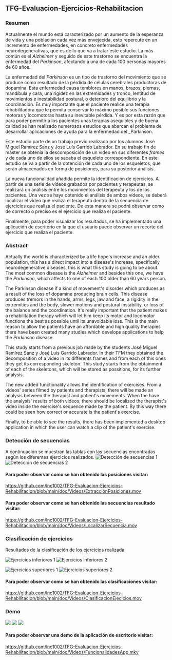 ## TFG-Evaluacion-Ejercicios-Rehabilitacion

### Resumen
Actualmente el mundo está caracterizado por un aumento de la esperanza de vida y una población cada vez más envejecida, esto repercute en un incremento de enfermedades, en concreto enfermedades neurodegenerativas, que es de lo que va a tratar este estudio. 
La más común es el _Alzheimer_ y seguido de este trastorno se encuentra la enfermedad del _Parkinson_, afectando a una de cada 100 personas mayores de 60 años. 

La enfermedad del _Parkinson_ es un tipo de trastorno del movimiento que se produce como resultado de la pérdida de células cerebrales productoras de dopamina. Esta enfermedad causa temblores en manos, brazos, piernas, mandíbula y cara, una rigidez en las extremidades y tronco, lentitud de movimientos e inestabilidad postural, o deterioro del equilibrio y la coordinación. 
Es muy importante que el paciente realice una terapia rehabilitadora que le permita conservar lo máximo posible sus funciones motoras y locomotoras hasta su inevitable pérdida.
Y es por esta razón que para poder permitir a los pacientes unas terapias asequibles y de buena calidad se han realizado numerosos estudios que abarcan el problema de desarrollar aplicaciones de ayuda para la enfermedad del _Parkinson.

Este estudio parte de un trabajo previo realizado por los alumnos José Miguel Ramírez Sanz y José Luís Garrido Labrador. En su trabajo fin de máster se obtenía la descomposición de un vídeo en sus diferentes _frames_ y de cada uno de ellos se sacaba el esqueleto correspondiente. En este estudio se va a partir de la obtención de cada uno de los esqueletos, que serán almacenados en forma de posiciones, para su posterior análisis.

La nueva funcionalidad añadida permite la identificación de ejercicios. A partir de una serie de vídeos grabados por pacientes y terapeutas, se realizará un análisis entre los movimientos del terapeuta y los de los pacientes. Una vez se haya obtenido el análisis de ambos vídeos, se deberá localizar el vídeo que realiza el terapeuta dentro de la secuencia de ejercicios que realiza el paciente. De esta manera se podrá observar como de correcto o preciso es el ejercicio que realiza el paciente. 

Finalmente, para poder visualizar los resultados, se ha implementado una aplicación de escritorio en la que el usuario puede observar un recorte del ejercicio que realiza el paciente. 

### Abstract

Actually the world is characterized by a life hope's increase and an older population, this has a direct impact into a disease's increase, specifically neurodegenerative diseases, this is what this study is going to be about.
The most common disease is the _Alzheimer_ and besides this one, we have the _Parkinson_, which affects to one of each 100 older than 60 years person.

The Parkinson disease if a kind of movement's disorder which produces as a result of the loss of dopamine producing brain cells. This disease produces tremors in the hands, arms, legs, jaw and face, a rigidity in the extremities and the body, slower motions and postural instability, or loss of the balance and the coordination.
It's really important that the patient makes a rehabilitation therapy which will let him keep its motor and locomotor functions the best as possible until its unavoidable loss.
This is the main reason to allow the patients have an affordable and high quality therapies there have been created many studies which develops applications to help the _Parkinson_ disease.

This study starts from a previous job made by the students José Miguel Ramírez Sanz y José Luís Garrido Labrador. In their TFM they obtained the decomposition of a video in its differents frames and from each of this ones they get its corresponding skeleton. This study starts from the obtainment of each of the skeletons, which will be stored as possitions, for its further analysis.

The new added functionality allows the identification of exercises. From a videos' series filmed by patients and therapists, there will be made an analysis between the therapist and patient's movements. When the have the analysis' results of both videos, there should be localized the therapist's video inside the exercise's sequence made by the patient. By this way there could be seen how correct or accurate is the patient's exercise.

Finally, to be able to see the results, there has been implemented a desktop application in which the user can watch a clip of the patient's exercise.

### Detección de secuencias
A continuación se muestran las tablas con las secuencias encontradas según los diferentes ejercicios realizados.
![Detección de secuencias 1](https://github.com/lnc1002/TFG-Evaluacion-Ejercicios-Rehabilitacion/blob/main/src/pruebas/img/Pruebas_Video_Completo3.png)
![Detección de secuencias 2](https://github.com/lnc1002/TFG-Evaluacion-Ejercicios-Rehabilitacion/blob/main/src/pruebas/img/Pruebas_Video_Completo4.png)

#### Para poder observar como se han obtenido las posiciones visitar:
https://github.com/lnc1002/TFG-Evaluacion-Ejercicios-Rehabilitacion/blob/main/doc/Videos/ExtracciónPosiciones.mov

#### Para poder observar como se han obtenido las secuencias resultado visitar:
https://github.com/lnc1002/TFG-Evaluacion-Ejercicios-Rehabilitacion/blob/main/doc/Videos/LocalizarSecuencia.mov

### Clasificación de ejercicios
Resultados de la clasificación de los ejercicios realizada.

![Ejercicios inferiores 1](https://github.com/lnc1002/TFG-Evaluacion-Ejercicios-Rehabilitacion/blob/main/doc/Latex/img/ExInf1.png)
![Ejercicios inferiores 2](https://github.com/lnc1002/TFG-Evaluacion-Ejercicios-Rehabilitacion/blob/main/doc/Latex/img/ExInf3.png)

![Ejercicios superiores 1](https://github.com/lnc1002/TFG-Evaluacion-Ejercicios-Rehabilitacion/blob/main/doc/Latex/img/ExSup1.png)
![Ejercicios superiores 2](https://github.com/lnc1002/TFG-Evaluacion-Ejercicios-Rehabilitacion/blob/main/doc/Latex/img/ExSup2.png)

#### Para poder observar como se han obtenido las clasificaciones visitar:
https://github.com/lnc1002/TFG-Evaluacion-Ejercicios-Rehabilitacion/blob/main/doc/Videos/ClasificacionEjecicios.mov

### Demo
![](https://github.com/lnc1002/TFG-Evaluacion-Ejercicios-Rehabilitacion/blob/main/doc/Latex/img/app1.PNG)
![](https://github.com/lnc1002/TFG-Evaluacion-Ejercicios-Rehabilitacion/blob/main/doc/Latex/img/app2.PNG)
![](https://github.com/lnc1002/TFG-Evaluacion-Ejercicios-Rehabilitacion/blob/main/doc/Latex/img/app4.PNG)

#### Para poder observar una demo de la aplicación de escritorio visitar:
https://github.com/lnc1002/TFG-Evaluacion-Ejercicios-Rehabilitacion/blob/main/doc/Videos/FuncionalidadesApp.mkv
